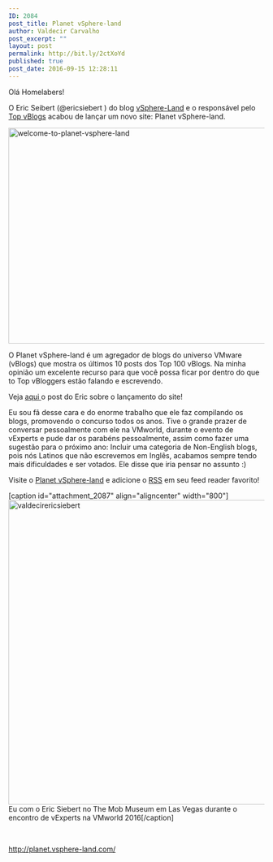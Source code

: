 ```yaml
---
ID: 2084
post_title: Planet vSphere-land
author: Valdecir Carvalho
post_excerpt: ""
layout: post
permalink: http://bit.ly/2ctXoYd
published: true
post_date: 2016-09-15 12:28:11
---
```

Olá Homelabers!

O Eric Seibert (@ericsiebert ) do blog <a href="http://vsphere-land.com/" target="_blank">vSphere-Land</a> e o responsável pelo <a href="http://homelaber.com.br/top-vblog-2016-resultados/" target="_blank">Top vBlogs</a> acabou de lançar um novo site: Planet vSphere-land.

<img class="aligncenter wp-image-2088" src="http://homelaber.com.br/site/wp-content/uploads/2016/09/welcome-to-planet-vsphere-land.png" alt="welcome-to-planet-vsphere-land" width="800" height="425" />

O Planet vSphere-land é um agregador de blogs do universo VMware (vBlogs) que mostra os últimos 10 posts dos Top 100 vBlogs. Na minha opinião um excelente recurso para que você possa ficar por dentro do que to Top vBloggers estão falando e escrevendo.

Veja <a href="http://vsphere-land.com/news/a-new-vplanet-is-born-your-one-source-aggregator-for-vblogs.html" target="_blank">aqui </a>o post do Eric sobre o lançamento do site!

<!--more-->

Eu sou fã desse cara e do enorme trabalho que ele faz compilando os blogs, promovendo o concurso todos os anos. Tive o grande prazer de conversar pessoalmente com ele na VMworld, durante o evento de vExperts e pude dar os parabéns pessoalmente, assim como fazer uma sugestão para o próximo ano: Incluir uma categoria de Non-English blogs, pois nós Latinos que não escrevemos em Inglês, acabamos sempre tendo mais dificuldades e ser votados. Ele disse que iria pensar no assunto :)

Visite o <a href="http://planet.vsphere-land.com/all-blogs/" target="_blank">Planet vSphere-land</a> e adicione o <a href="http://planet.vsphere-land.com/feed/top100vblogs" target="_blank">RSS</a> em seu feed reader favorito!

[caption id="attachment_2087" align="aligncenter" width="800"]<img class="wp-image-2087 size-full" src="http://homelaber.com.br/site/wp-content/uploads/2016/09/valdecirericsiebert-1.jpg" alt="valdecirericsiebert" width="800" height="600" /> Eu com o Eric Siebert no The Mob Museum em Las Vegas durante o encontro de vExperts na VMworld 2016[/caption]

&nbsp;

http://planet.vsphere-land.com/